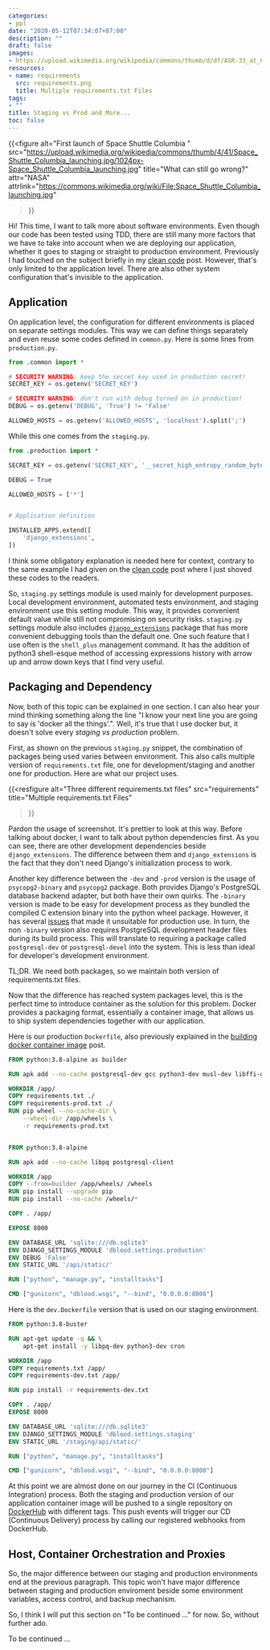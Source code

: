 ```yaml
---
categories:
- ppl
date: "2020-05-12T07:34:07+07:00"
description: ""
draft: false
images:
- https://upload.wikimedia.org/wikipedia/commons/thumb/d/df/ASR-33_at_CHM.agr.jpg/800px-ASR-33_at_CHM.agr.jpg
resources:
- name: requirements
  src: requirements.png
  title: Multiple requirements.txt Files
tags:
- ""
title: Staging vs Prod and More...
toc: false
---
```


{{<figure
  alt="First launch of Space Shuttle Columbia "
  src="https://upload.wikimedia.org/wikipedia/commons/thumb/4/41/Space_Shuttle_Columbia_launching.jpg/1024px-Space_Shuttle_Columbia_launching.jpg"
  title="What can still go wrong?"
  attr="NASA"
  attrlink="https://commons.wikimedia.org/wiki/File:Space_Shuttle_Columbia_launching.jpg"
>}}

Hi! This time, I want to talk more about software environments. Even though our
code has been tested using TDD, there are still many more factors that we have
to take into account when we are deploying our application, whether it goes to
staging or straight to production environment. Previously I had touched on the
subject briefly in my [clean code][clean-code] post. However, that's only
limited to the application level. There are also other system configuration
that's invisible to the application.

<!--more-->

## Application

On application level, the configuration for different environments is placed on
separate settings modules. This way we can define things separately and even
reuse some codes defined in `common.py`. Here is some lines from
`production.py`.

```python
from .common import *

# SECURITY WARNING: keep the secret key used in production secret!
SECRET_KEY = os.getenv('SECRET_KEY')

# SECURITY WARNING: don't run with debug turned on in production!
DEBUG = os.getenv('DEBUG', 'True') != 'False'

ALLOWED_HOSTS = os.getenv('ALLOWED_HOSTS', 'localhost').split(';')
```

While this one comes from the `staging.py`.

```python
from .production import *

SECRET_KEY = os.getenv('SECRET_KEY', '__secret_high_entropy_random_bytes__')

DEBUG = True

ALLOWED_HOSTS = ['*']


# Application definition

INSTALLED_APPS.extend([
    'django_extensions',
])
```

I think some obligatory explanation is needed here for context, contrary to the
same example I had given on the [clean code][clean-code] post where I just
shoved these codes to the readers.

So, `staging.py` settings module is used mainly for development purposes. Local
development environment, automated tests environment, and staging environment
use this setting module. This way, it provides convenient default value while
still not compromising on security risks. `staging.py` settings module also
includes [`django_extensions`][django-extensions] package that has more
convenient debugging tools than the default one. One such feature that I use
often is the `shell_plus` management command. It has the addition of python3
shell-esque method of accessing expressions history with arrow up and arrow down
keys that I find very useful.

## Packaging and Dependency

Now, both of this topic can be explained in one section. I can also hear your
mind thinking something along the line "I know your next line you are going to
say is 'docker all the things'.". Well, it's true that I use docker but, it
doesn't solve every _staging vs production_ problem.

First, as shown on the previous `staging.py` snippet, the combination of
packages being used varies between environment. This also calls  multiple
version of `requirements.txt` file, one for development/staging and another one
for production. Here are what our project uses.

{{<resfigure
  alt="Three different requirements.txt files"
  src="requirements"
  title="Multiple requirements.txt Files"
>}}

Pardon the usage of screenshot. It's prettier to look at this way. Before
talking about docker, I want to talk about python dependencies first. As you
can see, there are other development dependencies beside `django_extensions`.
The difference between them and `django_extensions` is the fact that they don't
need Django's initialization process to work.

Another key difference between the `-dev` and `-prod` version is the usage of
`psycopg2-binary` and `psycopg2` package. Both provides Django's PostgreSQL
database backend adapter, but both have their own quirks. The `-binary` version
is made to be easy for development process as they bundled the compiled C
extension binary into the python wheel package. However, it has several
[issues][psycopg2-binary-issues] that made it unsuitable for production use.
In turn, the non `-binary` version also requires PostgreSQL development header
files during its build process. This will translate to requiring a package
called `postgresql-dev` or `postgresql-devel` into the system. This is less than
ideal for developer's development environment.

TL;DR. We need both packages, so we maintain both version of requirements.txt
files.

Now that the difference has reached system packages level, this is the perfect
time to introduce container as the solution for this problem. Docker provides
a packaging format, essentially a container image, that allows us to ship system
dependencies together with our application.

Here is our production `Dockerfile`, also previously explained in the [building
docker container image][building-docker-container-image] post.

```Dockerfile
FROM python:3.8-alpine as builder

RUN apk add --no-cache postgresql-dev gcc python3-dev musl-dev libffi-dev

WORKDIR /app/
COPY requirements.txt ./
COPY requirements-prod.txt ./
RUN pip wheel --no-cache-dir \
    --wheel-dir /app/wheels \
    -r requirements-prod.txt


FROM python:3.8-alpine

RUN apk add --no-cache libpq postgresql-client

WORKDIR /app
COPY --from=builder /app/wheels/ /wheels
RUN pip install --upgrade pip
RUN pip install --no-cache /wheels/*

COPY . /app/

EXPOSE 8000

ENV DATABASE_URL 'sqlite:///db.sqlite3'
ENV DJANGO_SETTINGS_MODULE 'dblood.settings.production'
ENV DEBUG 'False'
ENV STATIC_URL '/api/static/'

RUN ["python", "manage.py", "installtasks"]

CMD ["gunicorn", "dblood.wsgi", "--bind", "0.0.0.0:8000"]
```

Here is the `dev.Dockerfile` version that is used on our staging environment.

```Dockerfile
FROM python:3.8-buster

RUN apt-get update -q && \
    apt-get install -y libpq-dev python3-dev cron

WORKDIR /app
COPY requirements.txt /app/
COPY requirements-dev.txt /app/

RUN pip install -r requirements-dev.txt

COPY . /app/
EXPOSE 8000

ENV DATABASE_URL 'sqlite:///db.sqlite3'
ENV DJANGO_SETTINGS_MODULE 'dblood.settings.staging'
ENV STATIC_URL '/staging/api/static/'

RUN ["python", "manage.py", "installtasks"]

CMD ["gunicorn", "dblood.wsgi", "--bind", "0.0.0.0:8000"]
```

At this point we are almost done on our journey in the CI (Continuous
Integration) process. Both the staging and production version of our application
container image will be pushed to a single repository on [DockerHub][docker-hub]
with different tags. This push events will trigger our CD (Continuous Delivery)
process by calling our registered webhooks from DockerHub.

## Host, Container Orchestration and Proxies

So, the major difference between our staging and production environments end at
the previous paragraph. This topic won't have major difference between
staging and production enviroment beside some environment variables, access
control, and backup mechanism.

So, I think I will put this section on "To be continued ..." for now. So,
without further ado.

To be continued ...

[building-docker-container-image]: /post/building-docker-container-image/
[clean-code]: /post/clean-code/
[django-extensions]: https://pypi.org/project/django-extensions/
[docker-hub]: https://hub.docker.com/
[psycopg2-binary-issues]: https://www.psycopg.org/articles/2018/02/08/psycopg-274-released/
